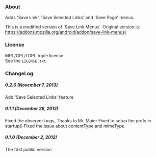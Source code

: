 ### About ###
Adds 'Save Link', 'Save Selected Links' and 'Save Page' menus.

This is a modified version of 'Save Link Menus'.
Original version is:
https://addons.mozilla.org/android/addon/save-link-menus/

### License ###
MPL/GPL/LGPL triple license  
See the `LICENSE.txt`.  

### ChangeLog ###
##### 0.2.0 (November 7, 2013) #####
Add 'Save Selected Links' feature

##### 0.1.1 (December 26, 2012) #####
Fixed the observer bugs, Thanks to Mr. Maier
Fixed to setup the prefs in startup()
Fixed the issue about contentType and mimeType

##### 0.1.0 (December 2, 2012) #####
The first public version
